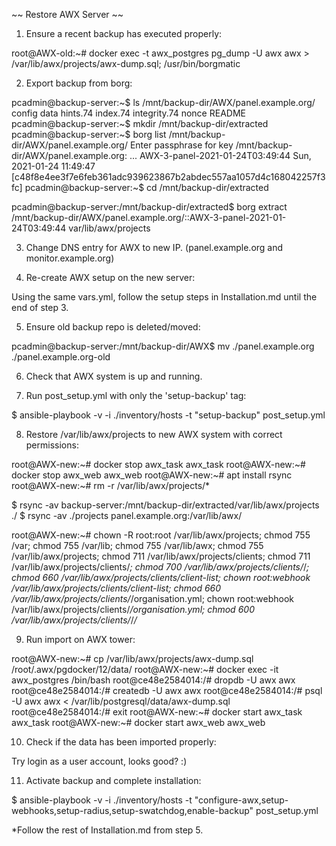 
~~ Restore AWX Server ~~

1) Ensure a recent backup has executed properly:

root@AWX-old:~# docker exec -t awx_postgres pg_dump -U awx awx > /var/lib/awx/projects/awx-dump.sql; /usr/bin/borgmatic


2) Export backup from borg:

pcadmin@backup-server:~$ ls /mnt/backup-dir/AWX/panel.example.org/
config  data  hints.74  index.74  integrity.74  nonce  README
pcadmin@backup-server:~$ mkdir /mnt/backup-dir/extracted
pcadmin@backup-server:~$ borg list /mnt/backup-dir/AWX/panel.example.org/
Enter passphrase for key /mnt/backup-dir/AWX/panel.example.org: 
...
AWX-3-panel-2021-01-24T03:49:44      Sun, 2021-01-24 11:49:47 [c48f8e4ee3f7e6feb361adc939623867b2abdec557aa1057d4c168042257f3fc]
pcadmin@backup-server:~$ cd /mnt/backup-dir/extracted

pcadmin@backup-server:/mnt/backup-dir/extracted$ borg extract /mnt/backup-dir/AWX/panel.example.org/::AWX-3-panel-2021-01-24T03:49:44 var/lib/awx/projects


3) Change DNS entry for AWX to new IP. (panel.example.org and monitor.example.org)


4) Re-create AWX setup on the new server:

Using the same vars.yml, follow the setup steps in Installation.md until the end of step 3.


5) Ensure old backup repo is deleted/moved:

pcadmin@backup-server:/mnt/backup-dir/AWX$ mv ./panel.example.org ./panel.example.org-old


6) Check that AWX system is up and running.


7) Run post_setup.yml with only the 'setup-backup' tag:

$ ansible-playbook -v -i ./inventory/hosts -t "setup-backup" post_setup.yml


8) Restore /var/lib/awx/projects to new AWX system with correct permissions:

root@AWX-new:~# docker stop awx_task
awx_task
root@AWX-new:~# docker stop awx_web
awx_web
root@AWX-new:~# apt install rsync
root@AWX-new:~# rm -r /var/lib/awx/projects/*

$ rsync -av backup-server:/mnt/backup-dir/extracted/var/lib/awx/projects ./
$ rsync -av ./projects panel.example.org:/var/lib/awx/

root@AWX-new:~# chown -R root:root /var/lib/awx/projects;
chmod 755 /var;
chmod 755 /var/lib;
chmod 755 /var/lib/awx;
chmod 755 /var/lib/awx/projects;
chmod 711 /var/lib/awx/projects/clients;
chmod 711 /var/lib/awx/projects/clients/*;
chmod 700 /var/lib/awx/projects/clients/*/*;
chmod 660 /var/lib/awx/projects/clients/client-list;
chown root:webhook /var/lib/awx/projects/clients/client-list;
chmod 660 /var/lib/awx/projects/clients/*/organisation.yml;
chown root:webhook /var/lib/awx/projects/clients/*/organisation.yml;
chmod 600 /var/lib/awx/projects/clients/*/*/*


9) Run import on AWX tower:

root@AWX-new:~# cp /var/lib/awx/projects/awx-dump.sql /root/.awx/pgdocker/12/data/
root@AWX-new:~# docker exec -it awx_postgres /bin/bash
root@ce48e2584014:/# dropdb -U awx awx
root@ce48e2584014:/# createdb -U awx awx
root@ce48e2584014:/# psql -U awx awx < /var/lib/postgresql/data/awx-dump.sql
root@ce48e2584014:/# exit
root@AWX-new:~# docker start awx_task
awx_task
root@AWX-new:~# docker start awx_web
awx_web


10) Check if the data has been imported properly:

Try login as a user account, looks good? :)


11) Activate backup and complete installation:

$ ansible-playbook -v -i ./inventory/hosts -t "configure-awx,setup-webhooks,setup-radius,setup-swatchdog,enable-backup" post_setup.yml

*Follow the rest of Installation.md from step 5.

